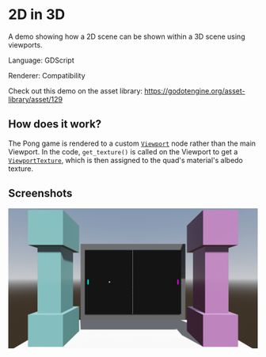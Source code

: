 # 2D in 3D

A demo showing how a 2D scene can be shown within a 3D scene using viewports.

Language: GDScript

Renderer: Compatibility

Check out this demo on the asset library: https://godotengine.org/asset-library/asset/129

## How does it work?

The Pong game is rendered to a custom
[`Viewport`](https://docs.godotengine.org/en/latest/classes/class_viewport.html)
node rather than the main Viewport. In the code,
`get_texture()` is called on the Viewport to get a
[`ViewportTexture`](https://docs.godotengine.org/en/latest/classes/class_viewporttexture.html),
which is then assigned to the quad's material's albedo texture.

## Screenshots

![Screenshot](screenshots/2d_in_3d.webp)
